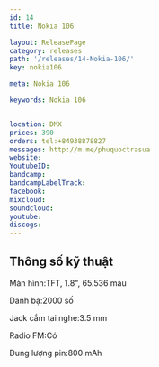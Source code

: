 ```yaml
---
id: 14
title: Nokia 106

layout: ReleasePage
category: releases
path: '/releases/14-Nokia-106/'
key: nokia106

meta: Nokia 106

keywords: Nokia 106


location: DMX
prices: 390
orders: tel:+84938878827
messages: http://m.me/phuquoctrasua
website: 
YoutubeID: 
bandcamp: 
bandcampLabelTrack: 
facebook: 
mixcloud: 
soundcloud: 
youtube: 
discogs: 
---
```



## Thông số kỹ thuật


Màn hình:TFT, 1.8", 65.536 màu

Danh bạ:2000 số

Jack cắm tai nghe:3.5 mm

Radio FM:Có

Dung lượng pin:800 mAh